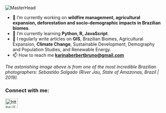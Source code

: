 ![MasterHead](https://deneb.philharmoniedeparis.fr/uploads/images/cache/event_large/rc/0UNAWmhK/uploads/images/607856c475020_Rio%20Jau%2C%20Etat%20d%27Amazonas%2C%20Bresil%2C%202019%20%C2%A9%20Sebastiao%20Salgado.jpg)

- 🔭 I’m currently working on **wildfire management, agricultural expansion, deforestation and socio-demographic impacts in Brazilian biomes**.
- 🌱 I’m currently learning **Python, R, JavaScript**.
- 📝 I regularly write articles on **GIS**, Brazilian Biomes, Agricultural Expansion, **Climate Change**, Sustainable Development, Demography and Population Studies, and Renewable Energy.
- 📫 How to reach me **karinaberbertbruno@gmail.com**

_The astonishing image above is from one of the most incredible Brazilian photographers: Sebastião Salgado (River Jau, State of Amazonas, Brazil | 2019)._

<h3 align="left">Connect with me:</h3>
<p align="left">
<a href="https://linkedin.com/in/https://www.linkedin.com/in/karina-berbert-03136a107/" target="blank"><img align="center" src="https://raw.githubusercontent.com/rahuldkjain/github-profile-readme-generator/master/src/images/icons/Social/linked-in-alt.svg" alt="https://www.linkedin.com/in/karina-berbert-03136a107/" height="30" width="40" /></a>
</p>
